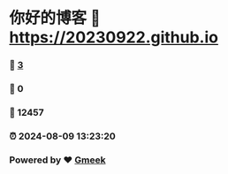 # 你好的博客 :link: https://20230922.github.io 
### :page_facing_up: [3](https://20230922.github.io/tag.html) 
### :speech_balloon: 0 
### :hibiscus: 12457 
### :alarm_clock: 2024-08-09 13:23:20 
### Powered by :heart: [Gmeek](https://github.com/Meekdai/Gmeek)
